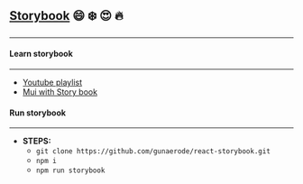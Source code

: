 ## [Storybook](https://storybook.js.org/) 😄 ❄️ 😍 🔥
---

#### Learn storybook
---
- [Youtube playlist](https://youtube.com/playlist?list=PLC3y8-rFHvwhC-j3x3t9la8-GQJGViDQk)
- [Mui with Story book](https://storybook.js.org/blog/material-ui-in-storybook/)

#### Run storybook
---

-   **STEPS:**
    - ```git clone https://github.com/gunaerode/react-storybook.git```
    - ```npm i```
    - ```npm run storybook```
